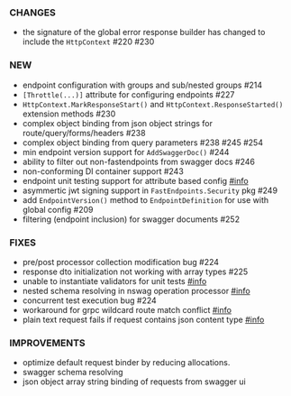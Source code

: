 ### CHANGES
- the signature of the global error response builder has changed to include the `HttpContext` #220 #230

### NEW
- endpoint configuration with groups and sub/nested groups #214
- `[Throttle(...)]` attribute for configuring endpoints #227
- `HttpContext.MarkResponseStart()` and `HttpContext.ResponseStarted()` extension methods #230
- complex object binding from json object strings for route/query/forms/headers #238
- complex object binding from query parameters #238 #245 #254
- min endpoint version support for `AddSwaggerDoc()` #244
- ability to filter out non-fastendpoints from swagger docs #246
- non-conforming DI container support #243
- endpoint unit testing support for attribute based config [#info](https://discord.com/channels/933662816458645504/1021479855130427442)
- asymmertic jwt signing support in `FastEndpoints.Security` pkg #249
- add `EndpointVersion()` method to `EndpointDefinition` for use with global config #209
- filtering (endpoint inclusion) for swagger documents #252

### FIXES
- pre/post processor collection modification bug #224
- response dto initialization not working with array types #225
- unable to instantiate validators for unit tests [#info](https://discord.com/channels/933662816458645504/1017889876521267263)
- nested schema resolving in nswag operation processor [#info](https://discord.com/channels/933662816458645504/1018565805555863572)
- concurrent test execution bug #224
- workaround for grpc wildcard route match conflict [#info](https://discord.com/channels/933662816458645504/1020806973689696388)
- plain text request fails if request contains json content type [#info](https://discord.com/channels/933662816458645504/1021819753016328253)

### IMPROVEMENTS
- optimize default request binder by reducing allocations.
- swagger schema resolving
- json object array string binding of requests from swagger ui
